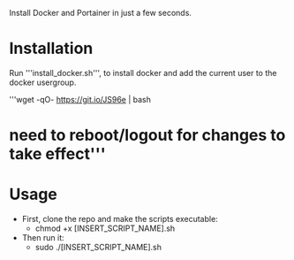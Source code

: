 Install Docker and Portainer in just a few seconds.

# Installation

Run '''install_docker.sh''', to install docker and add the current user to the docker usergroup.

'''wget -qO- https://git.io/JS96e | bash
# need to reboot/logout for changes to take effect'''




# Usage
<ul>
<li>First, clone the repo and make the scripts executable:
<ul>
<li>chmod +x [INSERT_SCRIPT_NAME].sh</li>
</ul>
</li>
<li>Then run it:
<ul>
<li>sudo ./[INSERT_SCRIPT_NAME].sh</li>
</ul>
</ul>
</li>
